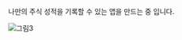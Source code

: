 나만의 주식 성적을 기록할 수 있는 앱을 만드는 중 입니다.

![그림3](https://user-images.githubusercontent.com/54883589/105789330-96e94c80-5fc5-11eb-8fa5-2d22459ce14d.png)

